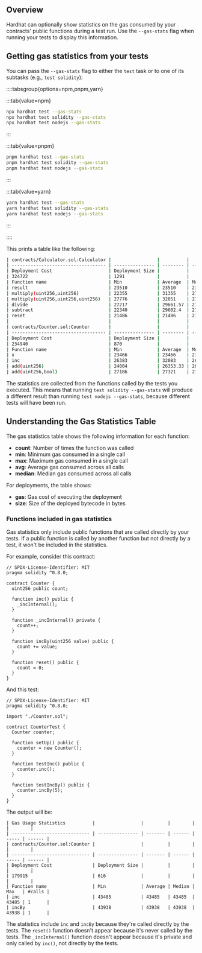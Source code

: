 ## Overview

Hardhat can optionally show statistics on the gas consumed by your contracts' public functions during a test run. Use the `--gas-stats` flag when running your tests to display this information.

## Getting gas statistics from your tests

You can pass the `--gas-stats` flag to either the `test` task or to one of its subtasks (e.g., `test solidity`):

::::tabsgroup{options=npm,pnpm,yarn}

:::tab{value=npm}

```bash
npx hardhat test --gas-stats
npx hardhat test solidity --gas-stats
npx hardhat test nodejs --gas-stats
```

:::

:::tab{value=pnpm}

```bash
pnpm hardhat test --gas-stats
pnpm hardhat test solidity --gas-stats
pnpm hardhat test nodejs --gas-stats
```

:::

:::tab{value=yarn}

```bash
yarn hardhat test --gas-stats
yarn hardhat test solidity --gas-stats
yarn hardhat test nodejs --gas-stats
```

:::

::::

This prints a table like the following:

```bash
| contracts/Calculator.sol:Calculator |                 |          |        |       |        |
| ----------------------------------- | --------------- | -------- | ------ | ----- | ------ |
| Deployment Cost                     | Deployment Size |          |        |       |        |
| 324722                              | 1291            |          |        |       |        |
| Function name                       | Min             | Average  | Median | Max   | #calls |
| result                              | 23510           | 23510    | 23510  | 23510 | 24     |
| multiply(uint256,uint256)           | 22355           | 31355    | 27155  | 44255 | 7      |
| multiply(uint256,uint256,uint256)   | 27776           | 32051    | 27776  | 44876 | 4      |
| divide                              | 27217           | 29661.57 | 27217  | 44317 | 7      |
| subtract                            | 22340           | 29602.4  | 27140  | 44252 | 5      |
| reset                               | 21486           | 21486    | 21486  | 21486 | 3      |
|                                     |                 |          |        |       |        |
| contracts/Counter.sol:Counter       |                 |          |        |       |        |
| ----------------------------------- | --------------- | -------- | ------ | ----- | ------ |
| Deployment Cost                     | Deployment Size |          |        |       |        |
| 234940                              | 870             |          |        |       |        |
| Function name                       | Min             | Average  | Median | Max   | #calls |
| x                                   | 23466           | 23466    | 23466  | 23466 | 5      |
| inc                                 | 26383           | 32083    | 26383  | 43483 | 3      |
| add(uint256)                        | 24004           | 26353.33 | 26816  | 26840 | 6      |
| add(uint256,bool)                   | 27186           | 27321    | 27321  | 27456 | 6      |
```

The statistics are collected from the functions called by the tests you executed. This means that running `test solidity --gas-stats` will produce a different result than running `test nodejs --gas-stats`, because different tests will have been run.

## Understanding the Gas Statistics Table

The gas statistics table shows the following information for each function:

- **count**: Number of times the function was called
- **min**: Minimum gas consumed in a single call
- **max**: Maximum gas consumed in a single call
- **avg**: Average gas consumed across all calls
- **median**: Median gas consumed across all calls

For deployments, the table shows:

- **gas**: Gas cost of executing the deployment
- **size**: Size of the deployed bytecode in bytes

### Functions included in gas statistics

Gas statistics only include public functions that are called directly by your tests. If a public function is called by another function but not directly by a test, it won't be included in the statistics.

For example, consider this contract:

```solidity
// SPDX-License-Identifier: MIT
pragma solidity ^0.8.0;

contract Counter {
  uint256 public count;

  function inc() public {
    _incInternal();
  }

  function _incInternal() private {
    count++;
  }

  function incBy(uint256 value) public {
    count += value;
  }

  function reset() public {
    count = 0;
  }
}

```

And this test:

```solidity
// SPDX-License-Identifier: MIT
pragma solidity ^0.8.0;

import "./Counter.sol";

contract CounterTest {
  Counter counter;

  function setUp() public {
    counter = new Counter();
  }

  function testInc() public {
    counter.inc();
  }

  function testIncBy() public {
    counter.incBy(5);
  }
}
```

The output will be:

```
| Gas Usage Statistics          |                 |         |        |       |        |
| ----------------------------- | --------------- | ------- | ------ | ----- | ------ |
| contracts/Counter.sol:Counter |                 |         |        |       |        |
| ----------------------------- | --------------- | ------- | ------ | ----- | ------ |
| Deployment Cost               | Deployment Size |         |        |       |        |
| 179915                        | 616             |         |        |       |        |
| Function name                 | Min             | Average | Median | Max   | #calls |
| inc                           | 43485           | 43485   | 43485  | 43485 | 1      |
| incBy                         | 43938           | 43938   | 43938  | 43938 | 1      |
```

The statistics include `inc` and `incBy` because they're called directly by the tests. The `reset()` function doesn't appear because it's never called by the tests. The `_incInternal()` function doesn't appear because it's private and only called by `inc()`, not directly by the tests.
